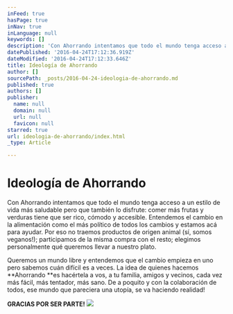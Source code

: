 ```yaml
---
inFeed: true
hasPage: true
inNav: true
inLanguage: null
keywords: []
description: 'Con Ahorrando intentamos que todo el mundo tenga acceso a un estilo de vida más saludable pero que también lo disfrute: comer más frutas y verduras tiene que ser rico, cómodo y accesible. Entendemos el cambio en la alimentación como el más político de todos los cambios y estamos acá para ayudar. Por eso no traemos productos de origen animal (sí, somos veganos!); participamos de la misma compra con el resto; elegimos personalmente qué queremos llevar a nuestro plato.'
datePublished: '2016-04-24T17:12:36.919Z'
dateModified: '2016-04-24T17:12:33.646Z'
title: Ideología de Ahorrando
author: []
sourcePath: _posts/2016-04-24-ideologia-de-ahorrando.md
published: true
authors: []
publisher:
  name: null
  domain: null
  url: null
  favicon: null
starred: true
url: ideologia-de-ahorrando/index.html
_type: Article

---
```

# Ideología de Ahorrando

Con Ahorrando intentamos que todo el mundo tenga acceso a un estilo de vida más saludable pero que también lo disfrute: comer más frutas y verduras tiene que ser rico, cómodo y accesible. Entendemos el cambio en la alimentación como el más político de todos los cambios y estamos acá para ayudar. Por eso no traemos productos de origen animal (sí, somos veganos!); participamos de la misma compra con el resto; elegimos personalmente qué queremos llevar a nuestro plato.

Queremos un mundo libre y entendemos que el cambio empieza en uno pero sabemos cuán difícil es a veces. La idea de quienes hacemos **Ahorrando **es hacértela a vos, a tu familia, amigos y vecinos, cada vez más fácil, más tentador, más sano. De a poquito y con la colaboración de todos, ese mundo que pareciera una utopía, se va haciendo realidad!

**GRACIAS POR SER PARTE!**
![](https://the-grid-user-content.s3-us-west-2.amazonaws.com/a47dfb53-e5b3-44b8-8fbd-53f260e6068d.jpg)
